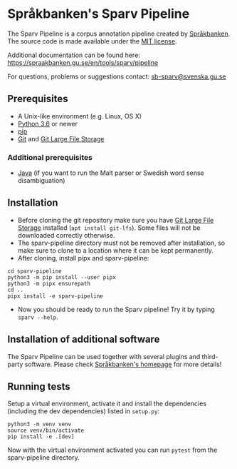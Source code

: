 # Språkbanken's Sparv Pipeline

The Sparv Pipeline is a corpus annotation pipeline created by [Språkbanken](https://spraakbanken.gu.se/).
The source code is made available under the [MIT license](https://opensource.org/licenses/MIT).

Additional documentation can be found here:
https://spraakbanken.gu.se/en/tools/sparv/pipeline

For questions, problems or suggestions contact:
sb-sparv@svenska.gu.se

## Prerequisites

* A Unix-like environment (e.g. Linux, OS X)
* [Python 3.6](http://python.org/) or newer
* [pip](https://pip.pypa.io/en/stable/installing)
* [Git](https://git-scm.com/downloads) and [Git Large File Storage](https://git-lfs.github.com/)

### Additional prerequisites
* [Java](http://www.oracle.com/technetwork/java/javase/downloads/jdk8-downloads-2133151.html) (if you want to run the Malt parser or Swedish word sense disambiguation)

## Installation

* Before cloning the git repository make sure you have
  [Git Large File Storage](https://git-lfs.github.com/)
  installed (`apt install git-lfs`). Some files will not be downloaded correctly otherwise.
* The sparv-pipeline directory must not be removed after installation, so make sure to clone to a 
  location where it can be kept permanently.
* After cloning, install pipx and sparv-pipeline:

```
cd sparv-pipeline
python3 -m pip install --user pipx
python3 -m pipx ensurepath
cd ..
pipx install -e sparv-pipeline
```

* Now you should be ready to run the Sparv pipeline! Try it by typing `sparv --help`.

## Installation of additional software

The Sparv Pipeline can be used together with several plugins and third-party software. Please check [Språkbanken's homepage](https://spraakbanken.gu.se/verktyg/sparv/importkedja/installation) for more details!


## Running tests

Setup a virtual environment, activate it and install the dependencies (including the dev dependencies) listed in `setup.py`:

```
python3 -m venv venv
source venv/bin/activate
pip install -e .[dev]
```

Now with the virtual environment activated you can run `pytest` from the sparv-pipeline directory.
